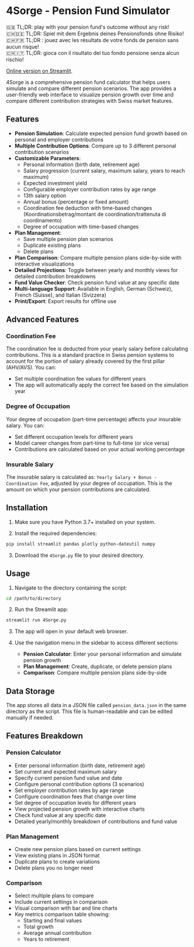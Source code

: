 # 4Sorge - Pension Fund Simulator

🇬🇧 TL;DR: play with your pension fund's outcome without any risk!  
🇨🇭🇩🇪 TL;DR: Spiel mit dem Ergebnis deines Pensionsfonds ohne Risiko!  
🇨🇭🇫🇷 TL;DR : jouez avec les résultats de votre fonds de pension sans aucun risque!  
🇨🇭🇮🇹 TL;DR: gioca con il risultato del tuo fondo pensione senza alcun rischio!  

[Online version on Streamlit](https://4sorge.streamlit.app).

4Sorge is a comprehensive pension fund calculator that helps users simulate and compare different pension scenarios. The app provides a user-friendly web interface to visualize pension growth over time and compare different contribution strategies with Swiss market features.

## Features

- **Pension Simulation**: Calculate expected pension fund growth based on personal and employer contributions
- **Multiple Contribution Options**: Compare up to 3 different personal contribution scenarios
- **Customizable Parameters**:
  - Personal information (birth date, retirement age)
  - Salary progression (current salary, maximum salary, years to reach maximum)
  - Expected investment yield
  - Configurable employer contribution rates by age range
  - 13th salary option
  - Annual bonus (percentage or fixed amount)
  - Coordination fee deduction with time-based changes (Koordinationsbetrag/montant de coordination/trattenuta di coordinamento)
  - Degree of occupation with time-based changes
- **Plan Management**:
  - Save multiple pension plan scenarios
  - Duplicate existing plans
  - Delete plans
- **Plan Comparison**: Compare multiple pension plans side-by-side with interactive visualizations
- **Detailed Projections**: Toggle between yearly and monthly views for detailed contribution breakdowns
- **Fund Value Checker**: Check pension fund value at any specific date
- **Multi-language Support**: Available in English, German (Schweiz), French (Suisse), and Italian (Svizzera)
- **Print/Export**: Export results for offline use

## Advanced Features

### Coordination Fee
The coordination fee is deducted from your yearly salary before calculating contributions. This is a standard practice in Swiss pension systems to account for the portion of salary already covered by the first pillar (AHV/AVS). You can:
- Set multiple coordination fee values for different years
- The app will automatically apply the correct fee based on the simulation year

### Degree of Occupation
Your degree of occupation (part-time percentage) affects your insurable salary. You can:
- Set different occupation levels for different years
- Model career changes from part-time to full-time (or vice versa)
- Contributions are calculated based on your actual working percentage

### Insurable Salary
The insurable salary is calculated as: `Yearly Salary + Bonus - Coordination Fee`, adjusted by your degree of occupation. This is the amount on which your pension contributions are calculated.

## Installation

1. Make sure you have Python 3.7+ installed on your system.

2. Install the required dependencies:
```bash
pip install streamlit pandas plotly python-dateutil numpy
```

3. Download the `4Sorge.py` file to your desired directory.

## Usage

1. Navigate to the directory containing the script:
```bash
cd /path/to/directory
```

2. Run the Streamlit app:
```bash
streamlit run 4Sorge.py
```

3. The app will open in your default web browser.

4. Use the navigation menu in the sidebar to access different sections:
   - **Pension Calculator**: Enter your personal information and simulate pension growth
   - **Plan Management**: Create, duplicate, or delete pension plans
   - **Comparison**: Compare multiple pension plans side-by-side

## Data Storage

The app stores all data in a JSON file called `pension_data.json` in the same directory as the script. This file is human-readable and can be edited manually if needed.

## Features Breakdown

### Pension Calculator
- Enter personal information (birth date, retirement age)
- Set current and expected maximum salary
- Specify current pension fund value and date
- Configure personal contribution options (3 scenarios)
- Set employer contribution rates by age range
- Configure coordination fees that change over time
- Set degree of occupation levels for different years
- View projected pension growth with interactive charts
- Check fund value at any specific date
- Detailed yearly/monthly breakdown of contributions and fund value

### Plan Management
- Create new pension plans based on current settings
- View existing plans in JSON format
- Duplicate plans to create variations
- Delete plans you no longer need

### Comparison
- Select multiple plans to compare
- Include current settings in comparison
- Visual comparison with bar and line charts
- Key metrics comparison table showing:
  - Starting and final values
  - Total growth
  - Average annual contribution
  - Years to retirement
